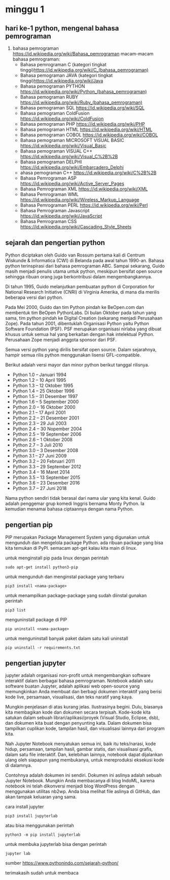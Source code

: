 # minggu 1

## hari ke-1 python, mengenal bahasa pemrograman
 
1. bahasa pemrograman https://id.wikipedia.org/wiki/Bahasa_pemrograman
   macam-macam bahasa pemrograman:
    - Bahasa pemrograman C  (kategori tingkat tinggi)https://id.wikipedia.org/wiki/C_(bahasa_pemrograman)
    - Bahasa pemograman JAVA (kategori tingkat tinggi)https://id.wikipedia.org/wiki/Java
    - Bahasa pemograman PYTHON https://id.wikipedia.org/wiki/Python_(bahasa_pemrograman)
    - Bahasa pemograman RUBY https://id.wikipedia.org/wiki/Ruby_(bahasa_pemrograman)
    - Bahasa pemograman SQL https://id.wikipedia.org/wiki/SQL
    - Bahasa pemograman ColdFusion https://id.wikipedia.org/wiki/ColdFusion
    - Bahasa pemograman PHP https://id.wikipedia.org/wiki/PHP
    - Bahasa pemograman HTML https://id.wikipedia.org/wiki/HTML
    - Bahasa pemograman COBOL https://id.wikipedia.org/wiki/COBOL
    - Bahasa pemograman MICROSOFT VISUAL BASIC https://id.wikipedia.org/wiki/Visual_Basic
    - Bahasa pemograman VISUAL C++ https://id.wikipedia.org/wiki/Visual_C%2B%2B
    - Bahasa pemograman DELPHI https://id.wikipedia.org/wiki/Embarcadero_Delphi
    - ahasa pemograman C++ https://id.wikipedia.org/wiki/C%2B%2B
    - Bahasa Pemrograman ASP https://id.wikipedia.org/wiki/Active_Server_Pages
    - Bahasa Pemrograman XML https://id.wikipedia.org/wiki/XML
    - Bahasa Pemrograman WML https://id.wikipedia.org/wiki/Wireless_Markup_Language
    - Bahasa Pemrograman PERL https://id.wikipedia.org/wiki/Perl
    - Bahasa Pemrograman Javascript https://id.wikipedia.org/wiki/JavaScript
    - Bahasa Pemrograman CSS https://id.wikipedia.org/wiki/Cascading_Style_Sheets


## sejarah dan pengertian python


Python diciptakan oleh Guido van Rossum pertama kali di  Centrum Wiskunde & Informatica (CWI) di Belanda pada awal tahun 1990-an. Bahasa python terinspirasi dari bahasa pemrograman ABC. Sampai sekarang, Guido masih menjadi penulis utama untuk python, meskipun bersifat open source sehingga ribuan orang juga berkontribusi dalam mengembangkannya.

Di tahun 1995, Guido melanjutkan pembuatan python di Corporation for National Research Initiative (CNRI) di Virginia Amerika, di mana dia merilis beberapa versi dari python.

Pada Mei 2000, Guido dan tim Python pindah ke BeOpen.com dan membentuk tim BeOpen PythonLabs. Di bulan Oktober pada tahun yang sama, tim python pindah ke Digital Creation (sekarang menjadi Perusahaan Zope). Pada tahun 2001, dibentuklah Organisasi Python yaitu Python Software Foundation (PSF). PSF merupakan organisasi nirlaba yang dibuat khusus untuk semua hal yang berkaitan dengan hak intelektual Python. Perusahaan Zope menjadi anggota sponsor dari PSF.

Semua versi python yang dirilis bersifat open source. Dalam sejarahnya, hampir semua rilis python menggunakan lisensi GFL-compatible. 

Berikut adalah versi mayor dan minor python berikut tanggal rilisnya.
    
- Python 1.0 – Januari 1994
- Python 1.2 – 10 April 1995
- Python 1.3 – 12 Oktober 1995
- Python 1.4 – 25 Oktober 1996
- Python 1.5 – 31 Desember 1997
- Python 1.6 – 5 September 2000
- Python 2.0 – 16 Oktober 2000
- Python 2.1 – 17 April 2001
- Python 2.2 – 21 Desember 2001
- Python 2.3 – 29 Juli 2003
- Python 2.4 – 30 Nopember 2004
- Python 2.5 – 19 September 2006
- Python 2.6 – 1 Oktober 2008
- Python 2.7 – 3 Juli 2010
- Python 3.0 – 3 Desember 2008
- Python 3.1 – 27 Juni 2009
- Python 3.2 – 20 Februari 2011
- Python 3.3 – 29 September 2012
- Python 3.4 – 16 Maret 2014
- Python 3.5 – 13 September 2015
- Python 3.6 – 23 Desember 2016
- Python 3.7 – 27 Juni 2018

Nama python sendiri tidak berasal dari nama ular yang kita kenal. Guido adalah penggemar grup komedi Inggris bernama Monty Python. Ia kemudian menamai bahasa ciptaannya dengan nama Python.

## pengertian pip

PIP merupakan Package Management System yang digunakan untuk mengunduh dan mengelola package Python. ada ribuan package yang bisa kita temukan di PyPI. semacam apt-get kalau kita main di linux.

untuk menginstall pip pada linux dengan perintah

`sudo apt-get install python3-pip`

untuk mengunduh dan menginstal package yang terbaru

`pip3 install <nama-package>`

untuk menampilkan package-package yang sudah diinstal gunakan perintah

`pip3 list`

menguninstall package di PIP

`pip uninstall <nama-package>`

untuk menguninstall banyak paket dalam satu kali uninstall

`pip uninstall -r requirements.txt`


## pengertian jupyter

jupyter adalah organisasi non-profit untuk mengembangkan software interaktif dalam berbagai bahasa pemrograman. Notebook adalah satu software buatan Jupyter, adalah aplikasi web open-source yang memungkinkan Anda membuat dan berbagi dokumen interaktif yang berisi kode live, persamaan, visualisasi, dan teks naratif yang kaya.

Mungkin penjelasan di atas kurang jelas. Ilustrasinya begini. Dulu, biasanya kita membagikan kode dan dokumen secara terpisah. Kode-kode kita satukan dalam sebuah librari/aplikasi/proyek (Visual Studio, Eclipse, dsb), dan dokumen kita buat dengan penyunting kata. Dalam dokumen bisa tampilkan cuplikan kode, tampilan hasil, dan visualisasi lainnya dari program kita.

Nah Jupyter Notebook menyatukan semua ini, baik itu teks/narasi, kode hidup, persamaan, tampilan hasil, gambar statis, dan visualisasi grafis, dalam satu file interaktif. Dan, kelebihan lainnya, notebook dapat dijalankan ulang oleh siapapun yang membukanya, untuk mereproduksi eksekusi kode di dalamnya.

Contohnya adalah dokumen ini sendiri. Dokumen ini aslinya adalah sebuah Jupyter Notebook. Mungkin Anda membacanya di blog IndoML, karena notebook ini telah dikonversi menjadi blog WordPress dengan menggunakan utilitas nb2wp. Anda bisa melihat file aslinya di GitHub, dan akan tampak keluaran yang sama.

cara install jupyter 

`pip3 install jupyterlab`

atau bisa menggunakan perintah 

`python3 -m pip install jupyterlab`

untuk membuka jupyterlab bisa dengan perintah 

`jupyter lab`

sumber https://www.pythonindo.com/sejarah-python/

terimakasih sudah untuk membaca 

